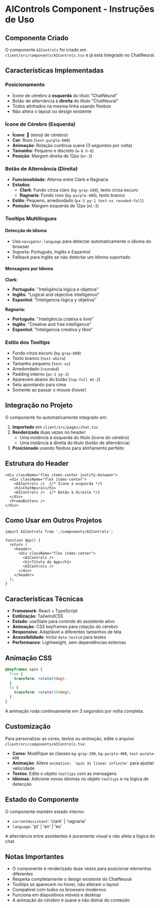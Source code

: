 # AIControls Component - Instruções de Uso

## Componente Criado

O componente `AIControls` foi criado em `client/src/components/AIControls.tsx` e já está integrado no ChatNeural.

## Características Implementadas

### Posicionamento
- Ícone de cérebro à **esquerda** do título "ChatNeural"
- Botão de alternância à **direita** do título "ChatNeural"
- Todos alinhados na mesma linha usando flexbox
- Não altera o layout ou design existente

### Ícone de Cérebro (Esquerda)
- **Ícone**: 🧠 (emoji de cérebro)
- **Cor**: Roxo (`text-purple-600`)
- **Animação**: Rotação contínua suave (3 segundos por volta)
- **Tamanho**: Pequeno e discreto (`w-6 h-6`)
- **Posição**: Margem direita de 12px (`mr-3`)

### Botão de Alternância (Direita)
- **Funcionalidade**: Alterna entre Clark e Ragnaria
- **Estados**:
  - **Clark**: Fundo cinza claro (`bg-gray-200`), texto cinza escuro
  - **Ragnaria**: Fundo roxo (`bg-purple-400`), texto branco
- **Estilo**: Pequeno, arredondado (`px-3 py-1 text-xs rounded-full`)
- **Posição**: Margem esquerda de 12px (`ml-3`)

### Tooltips Multilíngues

#### Detecção de Idioma
- Usa `navigator.language` para detectar automaticamente o idioma do browser
- Suporta: Português, Inglês e Espanhol
- Fallback para Inglês se não detectar um idioma suportado

#### Mensagens por Idioma

**Clark:**
- **Português**: "Inteligência lógica e objetiva"
- **Inglês**: "Logical and objective intelligence"
- **Espanhol**: "Inteligencia lógica y objetiva"

**Ragnaria:**
- **Português**: "Inteligência criativa e livre"
- **Inglês**: "Creative and free intelligence"
- **Espanhol**: "Inteligencia creativa y libre"

### Estilo dos Tooltips
- Fundo cinza escuro (`bg-gray-800`)
- Texto branco (`text-white`)
- Tamanho pequeno (`text-xs`)
- Arredondado (`rounded`)
- Padding interno (`px-2 py-1`)
- Aparecem abaixo do botão (`top-full mt-2`)
- Seta apontando para cima
- Somente ao passar o mouse (hover)

## Integração no Projeto

O componente foi automaticamente integrado em:

1. **Importado** em `client/src/pages/chat.tsx`
2. **Renderizado** duas vezes no header:
   - Uma instância à esquerda do título (ícone do cérebro)
   - Uma instância à direita do título (botão de alternância)
3. **Posicionado** usando flexbox para alinhamento perfeito

## Estrutura do Header

```tsx
<div className="flex items-center justify-between">
  <div className="flex items-center">
    <AIControls />  {/* Ícone à esquerda */}
    <h1>ChatNeural</h1>
    <AIControls />  {/* Botão à direita */}
  </div>
  <PromoButtons />
</div>
```

## Como Usar em Outros Projetos

```tsx
import AIControls from './components/AIControls';

function App() {
  return (
    <header>
      <div className="flex items-center">
        <AIControls />
        <h1>Título do App</h1>
        <AIControls />
      </div>
    </header>
  );
}
```

## Características Técnicas

- **Framework**: React + TypeScript
- **Estilização**: TailwindCSS
- **Estado**: useState para controle do assistente ativo
- **Animação**: CSS keyframes para rotação do cérebro
- **Responsivo**: Adaptável a diferentes tamanhos de tela
- **Acessibilidade**: Inclui `data-testid` para testes
- **Performance**: Lightweight, sem dependências externas

## Animação CSS

```css
@keyframes spin {
  from {
    transform: rotate(0deg);
  }
  to {
    transform: rotate(360deg);
  }
}
```

A animação roda continuamente em 3 segundos por volta completa.

## Customização

Para personalizar as cores, textos ou animação, edite o arquivo `client/src/components/AIControls.tsx`:

- **Cores**: Modifique as classes `bg-gray-200`, `bg-purple-400`, `text-purple-600`
- **Animação**: Altere `animation: 'spin 3s linear infinite'` para ajustar velocidade
- **Textos**: Edite o objeto `tooltips` com as mensagens
- **Idiomas**: Adicione novos idiomas no objeto `tooltips` e na lógica de detecção

## Estado do Componente

O componente mantém estado interno:
- `currentAssistant`: 'clark' | 'ragnaria'
- `language`: 'pt' | 'en' | 'es'

A alternância entre assistentes é puramente visual e não afeta a lógica do chat.

## Notas Importantes

- O componente é renderizado duas vezes para posicionar elementos diferentes
- Respeita completamente o design existente do ChatNeural
- Tooltips só aparecem no hover, não alteram o layout
- Compatível com todos os browsers modernos
- Funciona em dispositivos móveis e desktop
- A animação do cérebro é suave e não distrai do conteúdo